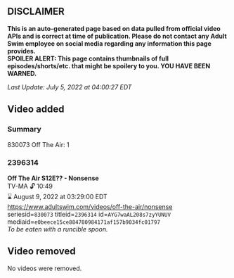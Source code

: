 ## DISCLAIMER
**This is an auto-generated page based on data pulled from official video APIs and is correct at time of publication. Please do not contact any Adult Swim employee on social media regarding any information this page provides.**  
**SPOILER ALERT: This page contains thumbnails of full episodes/shorts/etc. that might be spoilery to you. YOU HAVE BEEN WARNED.**  

_Last Update: July 5, 2022 at 04:00:27 EDT_
## Video added
### Summary
830073 Off The Air: 1  
### 2396314
**Off The Air S12E?? - Nonsense**  
TV-MA 🔓 10:49  
⌛ August 9, 2022 at 03:29:00 EDT  
https://www.adultswim.com/videos/off-the-air/nonsense  
seriesid=`830073` titleid=`2396314` id=`AYG7waAL208s7zyYUNUV` mediaid=`e0beece15ce884780984171af157b9034fc01797`  
_To be eaten with a runcible spoon._  
## Video removed
No videos were removed.  
